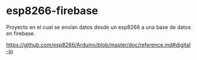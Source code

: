 # esp8266-firebase
Proyecto en el cual se envian datos desde un esp8266 a una base de datos en firebase.

https://github.com/esp8266/Arduino/blob/master/doc/reference.md#digital-io
